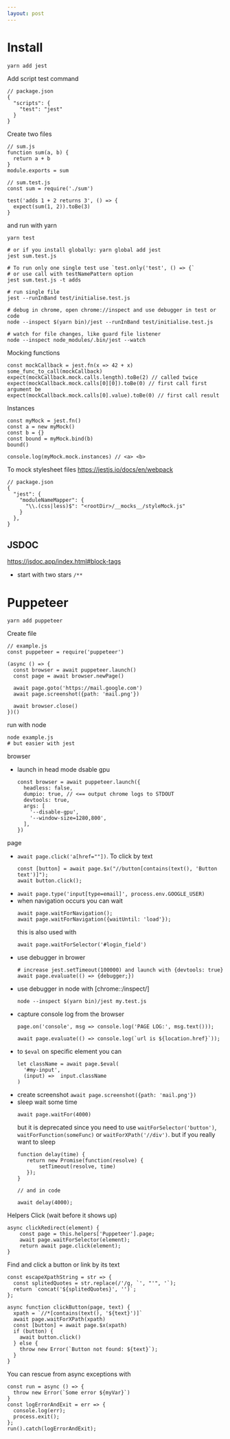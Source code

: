 ```yaml
---
layout: post
---
```


# Install

```
yarn add jest
```
Add script test command
```
// package.json
{
  "scripts": {
    "test": "jest"
  }
}
```

Create two files
```
// sum.js
function sum(a, b) {
  return a + b
}
module.exports = sum
```

```
// sum.test.js
const sum = require('./sum')

test('adds 1 + 2 returns 3', () => {
  expect(sum(1, 2)).toBe(3)
}
```

and run with yarn
```
yarn test

# or if you install globally: yarn global add jest
jest sum.test.js

# To run only one single test use `test.only('test', () => {`
# or use call with testNamePattern option 
jest sum.test.js -t adds

# run single file
jest --runInBand test/initialise.test.js

# debug in chrome, open chrome://inspect and use debugger in test or code
node --inspect $(yarn bin)/jest --runInBand test/initialise.test.js

# watch for file changes, like guard file listener
node --inspect node_modules/.bin/jest --watch
```

Mocking functions

```
const mockCallback = jest.fn(x => 42 + x)
some_func_to_call(mockCallback)
expect(mockCallback.mock.calls.length).toBe(2) // called twice
expect(mockCallback.mock.calls[0][0]).toBe(0) // first call first argument be
expect(mockCallback.mock.calls[0].value).toBe(0) // first call result

```
Instances
```
const myMock = jest.fn()
const a = new myMock()
const b = {}
const bound = myMock.bind(b)
bound()

console.log(myMock.mock.instances) // <a> <b>
```

To mock stylesheet files https://jestjs.io/docs/en/webpack
```
// package.json
{
  "jest": {
    "moduleNameMapper": {
      "\\.(css|less)$": "<rootDir>/__mocks__/styleMock.js"
    }
  },
}
```

## JSDOC

https://jsdoc.app/index.html#block-tags

* start with two stars `/**`


# Puppeteer

```
yarn add puppeteer
```

Create file
```
// example.js
const puppeteer = require('puppeteer')

(async () => {
  const browser = await puppeteer.launch()
  const page = await browser.newPage()

  await page.goto('https://mail.google.com')
  await page.screenshot({path: 'mail.png'})

  await browser.close()
})()
```

run with node
```
node example.js
# but easier with jest

```

browser

* launch in head mode dsable gpu
  ```
  const browser = await puppeteer.launch({
    headless: false,
    dumpio: true, // <== output chrome logs to STDOUT
    devtools: true,
    args: [
      '--disable-gpu',
      '--window-size=1280,800',
    ],
  })
  ```

page

* `await page.click('a[href=""])`. To click by text
  ```
  const [button] = await page.$x("//button[contains(text(), 'Button text')]");
  await button.click();
  ```
* `await page.type('input[type=email]', process.env.GOOGLE_USER)`
* when navigation occurs you can wait
  ```
  await page.waitForNavigation();
  await page.waitForNavigation({waitUntil: 'load'});
  ```
  this is also used with
  ```
  await page.waitForSelector('#login_field')
  ```
* use debugger in brower
  ```
  # increase jest.setTimeout(100000) and launch with {devtools: true}
  await page.evaluate(() => {debugger;})
  ```
* use debugger in node with [chrome::/inspect/]
  ```
  node --inspect $(yarn bin)/jest my.test.js
  ```
* capture console log from the browser
  ```
  page.on('console', msg => console.log('PAGE LOG:', msg.text()));

  await page.evaluate(() => console.log(`url is ${location.href}`));
  ```
* to `$eval` on specific element you can
  ```
  let className = await page.$eval(
    '#my-input',
    (input) =>  input.className
  )
  ```
* create screenshot `await page.screenshot({path: 'mail.png'})`
* sleep wait some time
  ```
  await page.waitFor(4000)
  ```
  but it is deprecated since you need to use `waitForSelector('button')`,
  `waitForFunction(someFunc)` or `waitForXPath('//div')`.
  but if you really want to sleep
  ```
  function delay(time) {
     return new Promise(function(resolve) { 
         setTimeout(resolve, time)
     });
  }

  // and in code

  await delay(4000);
  ```

Helpers
Click (wait before it shows up)
```
async clickRedirect(element) {
    const page = this.helpers['Puppeteer'].page;
    await page.waitForSelector(element);
    return await page.click(element);
}
```

Find and click a button or link by its text
```
const escapeXpathString = str => {
  const splitedQuotes = str.replace(/'/g, `', "'", '`);
  return `concat('${splitedQuotes}', '')`;
};

async function clickButton(page, text) {
  xpath = `//*[contains(text(), '${text}')]`
  await page.waitForXPath(xpath)
  const [button] = await page.$x(xpath)
  if (button) {
    await button.click()
  } else {
    throw new Error(`Button not found: ${text}`);
  }
}
```

You can rescue from async exceptions with
```
const run = async () => {
  throw new Error(`Some error ${myVar}`)
}
const logErrorAndExit = err => {
  console.log(err);
  process.exit();
};
run().catch(logErrorAndExit);
```
